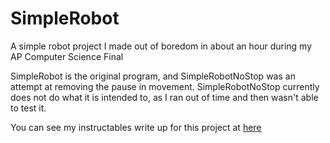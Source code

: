 # SimpleRobot
A simple robot project I made out of boredom in about an hour during my AP Computer Science Final

SimpleRobot is the original program, and SimpleRobotNoStop was an attempt at removing the pause in movement. SimpleRobotNoStop currently does not do what it is intended to, as I ran out of time and then wasn't able to test it.  

You can see my instructables write up for this project at [here](http://www.instructables.com/id/Super-Simple-Arduino-Rover/)
